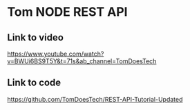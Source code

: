 # Tom NODE REST API

## Link to video

https://www.youtube.com/watch?v=BWUi6BS9T5Y&t=71s&ab_channel=TomDoesTech

## Link to code

https://github.com/TomDoesTech/REST-API-Tutorial-Updated
